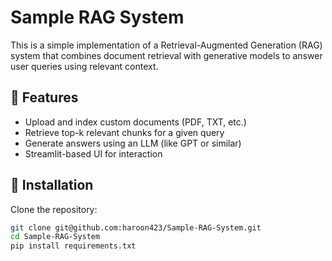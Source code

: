 # Sample RAG System

This is a simple implementation of a Retrieval-Augmented Generation (RAG) system that combines document retrieval with generative models to answer user queries using relevant context.

## 📌 Features

- Upload and index custom documents (PDF, TXT, etc.)
- Retrieve top-k relevant chunks for a given query
- Generate answers using an LLM (like GPT or similar)
- Streamlit-based UI for interaction

## 🚀 Installation

Clone the repository:

```bash
git clone git@github.com:haroon423/Sample-RAG-System.git
cd Sample-RAG-System
pip install requirements.txt
